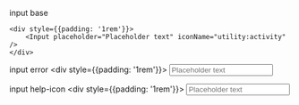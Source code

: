 input base

    <div style={{padding: '1rem'}}>
        <Input placeholder="Placeholder text" iconName="utility:activity" />
    </div>

input error
    <div style={{padding: '1rem'}}>
        <Input placeholder="Placeholder text" error="Error" iconName="utility:activity" label="Input label" required />
    </div>

input help-icon
    <div style={{padding: '1rem'}}>
        <Input placeholder="Placeholder text" bottomHelpText="Help text" iconName="utility:activity" label="Input label" />
    </div>

